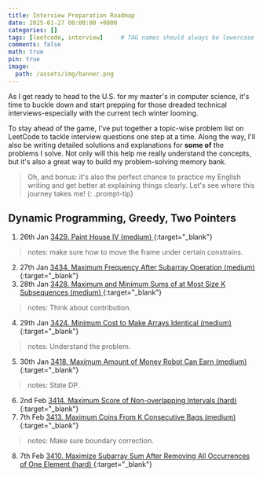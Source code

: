 ```yaml
---
title: Interview Preparation Roadmap
date: 2025-01-27 00:00:00 +0800
categories: []
tags: [leetcode, interview]     # TAG names should always be lowercase
comments: false
math: true
pin: true
image:
  path: /assets/img/banner.png
---
```


As I get ready to head to the U.S. for my master's in computer science, it's time to buckle down 
and start prepping for those dreaded technical interviews-especially with the current tech winter looming.

To stay ahead of the game, I've put together a topic-wise problem list on LeetCode to
tackle interview questions one step at a time. Along the way, I'll also be writing detailed solutions
and explanations for **some of** the problems I solve. Not only will this help me really understand the concepts,
but it's also a great way to build my problem-solving memory bank.

>Oh, and bonus: it's also the perfect chance to practice my English writing and get better
>at explaining things clearly. Let's see where this journey takes me!
{: .prompt-tip}

## Dynamic Programming, Greedy, Two Pointers
1. 26th Jan [3429. Paint House IV (medium) ](https://leetcode.com/submissions/detail/1521095564/){:target="\_blank"}
> notes: make sure how to move the frame under certain constrains.
2. 27th Jan [3434. Maximum Frequency After Subarray Operation (medium) ](https://pyjuan91.github.io/posts/leetcode-maximum-frequency-after-subarray-operation/){:target="\_blank"}
3. 28th Jan [3428. Maximum and Minimum Sums of at Most Size K Subsequences (medium) ](https://leetcode.com/submissions/detail/1522954050/){:target="\_blank"}
> notes: Think about contribution.
4. 29th Jan [3424. Minimum Cost to Make Arrays Identical (medium) ](https://leetcode.com/submissions/detail/1523568599/){:target="\_blank"}
> notes: Understand the problem.
5. 30th Jan [3418. Maximum Amount of Money Robot Can Earn (medium) ](https://leetcode.com/submissions/detail/1525504896/){:target="\_blank"}
> notes: State DP.
6. 2nd Feb [3414. Maximum Score of Non-overlapping Intervals (hard) ](https://pyjuan91.github.io/posts/leetcode-maximum-score-of-non-overlapping-intervals/){:target="\_blank"}
7. 7th Feb [3413. Maximum Coins From K Consecutive Bags (medium) ](https://leetcode.com/submissions/detail/1533887274/){:target="\_blank"}
> notes: Make sure boundary correction.
8. 7th Feb [3410. Maximize Subarray Sum After Removing All Occurrences of One Element (hard) ](https://pyjuan91.github.io/posts/leetcode-maximize-subarray-sum-after-removing-all-occurrences-of-one-element/){:target="\_blank"}